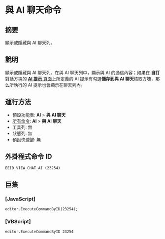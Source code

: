 # 與 AI 聊天命令

## 摘要

顯示或隱藏與 AI 聊天列。

## 說明

顯示或隱藏與 AI 聊天列。在與 AI 聊天列中，顯示與 AI 的通信內容；如果在 **自訂** 對話方塊的 [**AI 提示** 頁面](../../dlg/customize/ai_list/index)上所定義的 AI 提示有勾選**儲存到與 AI 聊天**核取方塊，那么所執行的 AI 提示也會顯示在聊天列內。

## 運行方法

- 預設功能表: **AI** \> **與 AI 聊天**
- [所有命令](../tools/all_commands): **AI** \> **與 AI 聊天**
- 工具列: 無
- 狀態列: 無
- 預設快速鍵: 無

## 外掛程式命令 ID

```
EEID_VIEW_CHAT_AI (23254)
```

## 巨集

### \[JavaScript\]

```
editor.ExecuteCommandByID(23254);
```

### \[VBScript\]

```
editor.ExecuteCommandByID 23254
```